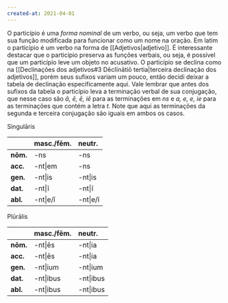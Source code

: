 ```yaml
---
created-at: 2021-04-01
---
```

O particípio é uma *forma nominal* de um verbo, ou seja, um verbo que tem sua função modificada para funcionar como um nome na oração. Em latim o particípio é um verbo na forma de [[Adjetivos|adjetivo]].
É interessante destacar que o particípio preserva as funções verbais, ou seja, é possível que um particípio leve um objeto no acusativo. 
O particípio se declina como na [[Declinações dos adjetivos#3 Dēclīnātiō tertia|terceira declinação dos adjetivos]], porém seus sufixos variam um pouco, então decidi deixar a tabela de declinação especificamente aqui. Vale lembrar que antes dos sufixos da tabela o particípio leva a terminação verbal de sua conjugação, que nesse caso são *ā, ē, ē, iē* para as terminações em *ns* e *a, e, e, ie* para as terminações que contém a letra *t*. Note que aqui as terminações da segunda e terceira conjugação são iguais em ambos os casos.

Singulāris

|          | masc./fēm. | neutr.   |
|:-------- |:---------- |:-------- |
| **nōm.** | -ns        | -ns   |
| **acc.** | -nt\|em    | -ns   |
| **gen.** | -nt\|is    | -nt\|is  |
| **dat.** | -nt\|ī     | -nt\|ī   |
| **abl.** | -nt\|e/ī   | -nt\|e/ī |

Plūrālis

|          | masc./fēm. | neutr.    |
|:-------- |:---------- |:--------- |
| **nōm.** | -nt\|ēs    | -nt\|ia   |
| **acc.** | -nt\|ēs    | -nt\|ia   |
| **gen.** | -nt\|ium   | -nt\|ium  |
| **dat.** | -nt\|ibus  | -nt\|ibus |
| **abl.** | -nt\|ibus  | -nt\|ibus |